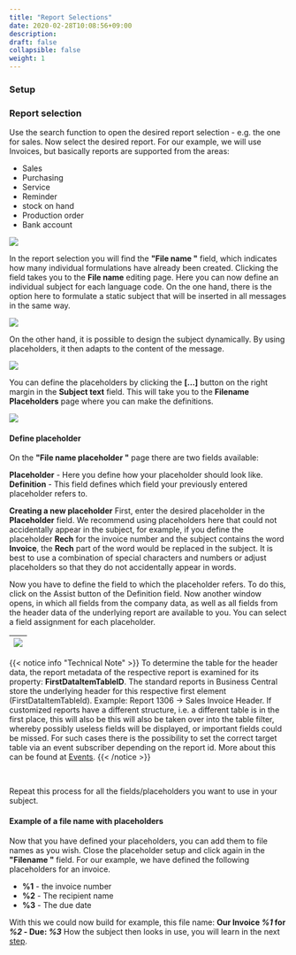 ```yaml
---
title: "Report Selections"
date: 2020-02-28T10:08:56+09:00
description: 
draft: false
collapsible: false
weight: 1
---
```

### Setup

### Report selection

Use the search function to open the desired report selection - e.g. the one for sales. Now select the desired report. For our example, we will use Invoices, but basically reports are supported from the areas:
- Sales
- Purchasing
- Service
- Reminder
- stock on hand
- Production order
- Bank account

![](/images/apps/custom-filename/de/report-selection-intro.png)

In the report selection you will find the **"File name "** field, which indicates how many individual formulations have already been created. Clicking the field takes you to the **File name** editing page.
Here you can now define an individual subject for each language code. On the one hand, there is the option here to formulate a static subject that will be inserted in all messages in the same way.

![](/images/apps/custom-filename/de/report-selection-static.png)

On the other hand, it is possible to design the subject dynamically. By using placeholders, it then adapts to the content of the message.

![](/images/apps/custom-filename/de/report-selection-dynamic.png)

 You can define the placeholders by clicking the **[...]** button on the right margin in the **Subject text** field. This will take you to the **Filename Placeholders** page where you can make the definitions.

![](images/apps/Mail_Subject_Plus/de-de/app_email_subject_placeholder.png)

#### Define placeholder
On the **"File name placeholder "** page there are two fields available:

**Placeholder** - Here you define how your placeholder should look like.
**Definition** - This field defines which field your previously entered placeholder refers to.

**Creating a new placeholder**
First, enter the desired placeholder in the **Placeholder** field. We recommend using placeholders here that could not accidentally appear in the subject, for example, if you define the placeholder **Rech** for the invoice number and the subject contains the word **Invoice**, the **Rech** part of the word would be replaced in the subject. It is best to use a combination of special characters and numbers or adjust placeholders so that they do not accidentally appear in words.

Now you have to define the field to which the placeholder refers. To do this, click on the Assist button of the Definition field. 
Now another window opens, in which all fields from the company data, as well as all fields from the header data of the underlying report are available to you. You can select a field assignment for each placeholder.



|![](images/apps/mail_subject_field_lookup.png)|
|-|


{{< notice info "Technical Note" >}}
To determine the table for the header data, the report metadata of the respective report is examined for its property: **FirstDataItemTableID**. The standard reports in Business Central store the underlying header for this respective first element (FirstDataItemTableId). Example: Report 1306 -> Sales Invoice Header. 
If customized reports have a different structure, i.e. a different table is in the first place, this will also be
this will also be taken over into the table filter, whereby possibly useless fields will be displayed, or important fields could be missed.
For such cases there is the possibility to set the correct target table via an event subscriber depending on the report id.
More about this can be found at [Events](/en-en/apps/mail-subject-plus/working-with-mail-subject-plus/events).
{{< /notice >}}

<br>

Repeat this process for all the fields/placeholders you want to use in your subject.

#### Example of a file name with placeholders
Now that you have defined your placeholders, you can add them to file names as you wish. Close the placeholder setup and click again in the **"Filename "** field. For our example, we have defined the following placeholders for an invoice.

- **%1** - the invoice number
- **%2** - The recipient name
- **%3** - The due date

With this we could now build for example, this file name: **Our Invoice ***%1*** for ***%2*** - Due: ***%3*****
How the subject then looks in use, you will learn in the next [step](en/apps/mail-subject-plus/working-with-mail-subject-plus/maildialogue/).



